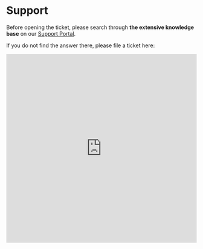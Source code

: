 # Support

Before opening the ticket, please search through  **the extensive knowledge base** on our [Support Portal](https://nextedy.freshdesk.com).

If you do not find the answer there, please file a ticket here:
<script type="text/javascript" src="https://s3.amazonaws.com/assets.freshdesk.com/widget/freshwidget.js"></script>
<style type="text/css" media="screen, projection">
	@import url(https://s3.amazonaws.com/assets.freshdesk.com/widget/freshwidget.css); 
</style> 
<iframe title="Feedback Form" class="freshwidget-embedded-form" id="freshwidget-embedded-form" src="https://nextedy.freshdesk.com/widgets/feedback_widget/new?&widgetType=embedded&screenshot=No&captcha=yes" scrolling="no" height="500px" width="100%" frameborder="0" >
</iframe>


<script>
  function initFreshChat() {
    window.fcWidget.init({
      token: "5bd41922-e50b-4faf-9a94-e51709c815d6",
      host: "https://wchat.freshchat.com"
    });
  }
  function initialize(i,t){var e;i.getElementById(t)?initFreshChat():((e=i.createElement("script")).id=t,e.async=!0,e.src="https://wchat.freshchat.com/js/widget.js",e.onload=initFreshChat,i.head.appendChild(e))}function initiateCall(){initialize(document,"freshchat-js-sdk")}window.addEventListener?window.addEventListener("load",initiateCall,!1):window.attachEvent("load",initiateCall,!1);
</script>